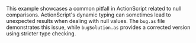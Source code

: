 This example showcases a common pitfall in ActionScript related to null comparisons. ActionScript's dynamic typing can sometimes lead to unexpected results when dealing with null values.  The `bug.as` file demonstrates this issue, while `bugSolution.as` provides a corrected version using stricter type checking.